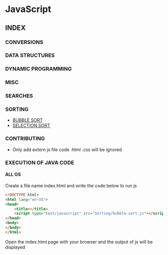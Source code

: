 # JavaScript

## INDEX

### CONVERSIONS

### DATA STRUCTURES

### DYNAMIC PROGRAMMING

### MISC

### SEARCHES

### SORTING

* [BUBBLE SORT](Sorting/bubble-sort.js)
* [SELECTION SORT](Sorting/selection-sort.js)

### CONTRIBUTING

* Only add extern js file code .html .css will be ignored

### EXECUTION OF JAVA CODE

#### ALL OS

Create a file name index.html and write the code below to run js

```html
<!DOCTYPE html>
<html lang="en-US">
<head>
    <title></title>
    <script type="text/javascript" src="Sorting/bubble-sort.js"></script>
</head>
<body>
</body>
</html>
```
Open the index.html page with your browser and the output of js will be displayed
